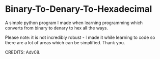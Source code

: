 # Binary-To-Denary-To-Hexadecimal
A simple python program I made when learning programming which converts from binary to denary to hex all the ways.


Please note: it is not incredibly robust - I made it while learning to code so there are a lot of areas which can be simplified. Thank you.

CREDITS: Adv08.

